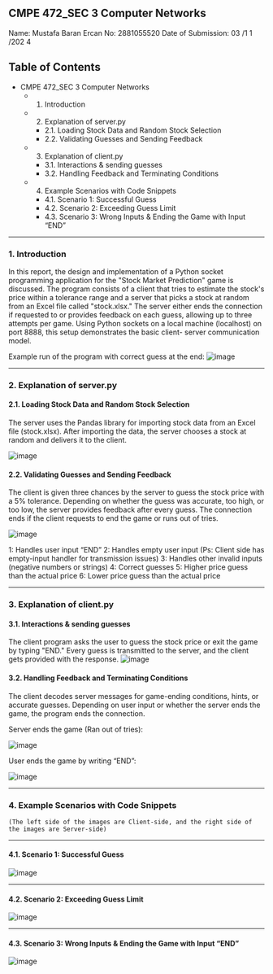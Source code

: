 ## CMPE 472_SEC 3 Computer Networks

Name: Mustafa Baran Ercan
No: 2881055520
Date of Submission: 03 /1 1 /202 4


## Table of Contents

- CMPE 472_SEC 3 Computer Networks
   - 1. Introduction
   - 2. Explanation of server.py
      - 2.1. Loading Stock Data and Random Stock Selection
      - 2.2. Validating Guesses and Sending Feedback
   - 3. Explanation of client.py
      - 3.1. Interactions & sending guesses
      - 3.2. Handling Feedback and Terminating Conditions
   - 4. Example Scenarios with Code Snippets
      - 4.1. Scenario 1: Successful Guess
      - 4.2. Scenario 2: Exceeding Guess Limit
      - 4.3. Scenario 3: Wrong Inputs & Ending the Game with Input “END”

---
### 1. Introduction

In this report, the design and implementation of a Python socket programming application for
the "Stock Market Prediction" game is discussed. The program consists of a client that tries to
estimate the stock's price within a tolerance range and a server that picks a stock at random
from an Excel file called "stock.xlsx." The server either ends the connection if requested to or
provides feedback on each guess, allowing up to three attempts per game. Using Python
sockets on a local machine (localhost) on port 8888, this setup demonstrates the basic client-
server communication model.

Example run of the program with correct guess at the end:
![image](https://github.com/user-attachments/assets/7d8012ac-b91b-4c08-93e3-f1a209e26181)

---
### 2. Explanation of server.py

#### 2.1. Loading Stock Data and Random Stock Selection

The server uses the Pandas library for importing stock data from an Excel file (stock.xlsx).
After importing the data, the server chooses a stock at random and delivers it to the client.

![image](https://github.com/user-attachments/assets/ef1cf9c0-7125-4d24-8a74-f034f1f8dc3a)



#### 2.2. Validating Guesses and Sending Feedback

The client is given three chances by the server to guess the stock price with a 5% tolerance.
Depending on whether the guess was accurate, too high, or too low, the server provides
feedback after every guess. The connection ends if the client requests to end the game or runs
out of tries.

![image](https://github.com/user-attachments/assets/f805aa41-a68d-4b78-ac4d-c7e777608aab)


1: Handles user input “END”
2: Handles empty user input (Ps: Client side has empty-input handler for transmission issues)
3: Handles other invalid inputs (negative numbers or strings)
4: Correct guesses
5: Higher price guess than the actual price
6: Lower price guess than the actual price

---
### 3. Explanation of client.py

#### 3.1. Interactions & sending guesses

The client program asks the user to guess the stock price or exit the game by typing "END."
Every guess is transmitted to the server, and the client gets provided with the response.
![image](https://github.com/user-attachments/assets/293226e3-80d3-47e0-adce-f27ad6779be6)


#### 3.2. Handling Feedback and Terminating Conditions

The client decodes server messages for game-ending conditions, hints, or accurate guesses.
Depending on user input or whether the server ends the game, the program ends the
connection.

Server ends the game (Ran out of tries):

![image](https://github.com/user-attachments/assets/93df461b-0389-49a3-adcf-1e80b8dbd738)


User ends the game by writing “END”:

![image](https://github.com/user-attachments/assets/2ad905f0-77fb-48a8-884d-381d92c89d13)


---
### 4. Example Scenarios with Code Snippets

```
(The left side of the images are Client-side, and the right side of the images are Server-side)
```
---
#### 4.1. Scenario 1: Successful Guess

![image](https://github.com/user-attachments/assets/6ebdb850-1845-4d08-910a-b52c147a620a)

---
#### 4.2. Scenario 2: Exceeding Guess Limit

![image](https://github.com/user-attachments/assets/dae7cd05-bb6d-41cc-b5b4-83f3016ed076)

---
#### 4.3. Scenario 3: Wrong Inputs & Ending the Game with Input “END”

![image](https://github.com/user-attachments/assets/ab0bcdf4-cd4b-4593-82ef-fbc207db285c)



